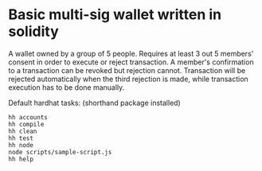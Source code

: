 # Basic multi-sig wallet written in solidity

A wallet owned by a group of 5 people. Requires at least 3 out 5 members' consent in order to execute or reject transaction. A member's confirmation to a transaction can be revoked but rejection cannot. Transaction will be rejected automatically when the third rejection is made, while transaction execution has to be done manually.

Default hardhat tasks: (shorthand package installed)

```shell
hh accounts
hh compile
hh clean
hh test
hh node
node scripts/sample-script.js
hh help
```

